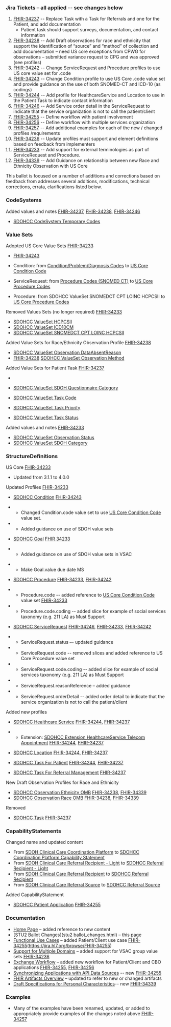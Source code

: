 ### Jira Tickets – all applied -- see changes below

1. [FHIR-34237](https://jira.hl7.org/browse/FHIR-34237) -- Replace Task with a Task for Referrals and one for the Patient, and add documentation 
   - Patient task should support surveys, documentation, and contact information
2. [FHIR-34238](https://jira.hl7.org/browse/FHIR-34238) -- Add Draft observations for race and ethnicity that support the identification of “source” and “method” of collection and add documentation – need US core exceptions from CPWG for observations – submitted variance request to CPG and was approved (see profiles)
3. [FHIR-34242](https://jira.hl7.org/browse/FHIR-34241) -- Change ServiceRequest and Procedure profiles to use US core value set for .code 
4. [FHIR-34243](https://jira.hl7.org/browse/FHIR-34243) -- Change Condition profile to use US Core .code value set and provide guidance on the use of both SNOMED-CT and ICD-10 (as codings)
5. [FHIR-34244](https://jira.hl7.org/browse/FHIR-34244) -- Add profile for HealthcareService and Location to use in the Patient Task to indicate contact information
6. [FHIR-34246](https://jira.hl7.org/browse/FHIR-34246) -- Add Service order detail in the ServiceRequest to indicate that the service organization is not to call the patient/client
7. [FHIR-34255](https://jira.hl7.org/browse/FHIR-34255) -- Define workflow with patient involvement
8. [FHIR-34256](https://jira.hl7.org/browse/FHIR-34256) -- Define workflow with multiple services organization
9. [FHIR-34257](https://jira.hl7.org/browse/FHIR-34257) -- Add additional examples for each of the new / changed profiles /requirements
10. [FHIR-34236](https://jira.hl7.org/browse/FHIR-34236) -- Update profiles must support and element definitions based on feedback from implementers
11. [FHIR-34233](https://jira.hl7.org/browse/FHIR-34233) -- Add support for external terminologies as part of ServiceRequest and Procedure. 
12. [FHIR-34339](https://jira.hl7.org/browse/FHIR-34239) -- Add Guidance on relationship between new Race and Ethnicity Observation with US Core

This ballot is focused on a number of additions and corrections based on feedback from  addresses several additions, modifications, technical corrections, errata, clarifications listed below.



### CodeSystems 

Added values and notes [FHIR-34237](https://jira.hl7.org/browse/FHIR-34237), [FHIR-34238](https://jira.hl7.org/browse/FHIR-34238), [FHIR-34246](https://jira.hl7.org/browse/FHIR-34246)

* [SDOHCC CodeSystem Temporary Codes](CodeSystem-SDOHCC-CodeSystemTemporaryCodes.html)



### Value Sets

Adopted US Core Value Sets [FHIR-34233](https://jira.hl7.org/browse/FHIR-34233)

*  [FHIR-34243](https://jira.hl7.org/browse/FHIR-34243)

* Condition: from [Condition/Problem/Diagnosis Codes](http://hl7.org/fhir/R4/valueset-condition-code.html) to [US Core Condition Code](http://{{site.data.fhir.ver.uscore}}/ValueSet-us-core-condition-code.html)
* ServiceRequest: from [Procedure Codes (SNOMED CT)](http://hl7.org/fhir/R4/valueset-procedure-code.html) to [US Core Procedure Codes](http://{{site.data.fhir.ver.uscore}}/ValueSet-us-core-procedure-code.html)
* Procedure: from SDOHCC ValueSet SNOMEDCT CPT LOINC HCPCSII to [US Core Procedure Codes](http://{{site.data.fhir.ver.uscore}}/ValueSet-us-core-procedure-code.html)



Removed Values Sets (no longer required) [FHIR-34233](https://jira.hl7.org/browse/FHIR-34233)

* [SDOHCC ValueSet HCPCSII](http://hl7.org/fhir/us/sdoh-clinicalcare/STU1/ValueSet-SDOHCC-ValueSetHCPCSII.html)
* [SDOHCC ValueSet ICD10CM](http://hl7.org/fhir/us/sdoh-clinicalcare/STU1/ValueSet-SDOHCC-ValueSetICD10CM.html)
* [SDOHCC ValueSet SNOMEDCT CPT LOINC HCPCSII](http://hl7.org/fhir/us/sdoh-clinicalcare/STU1/ValueSet-SDOHCC-ValueSetSNOMEDCTCPTLOINCHCPCSII.html)



Added Value Sets for Race/Ethnicity Observation Profile [FHIR-34238](https://jira.hl7.org/browse/FHIR-34238)

* [SDOHCC ValueSet Observation DataAbsentReason](ValueSet-SDOHCC-ValueSetObservationDataAbsentReason.html)
* [FHIR-34238](https://jira.hl7.org/browse/FHIR-34238) [SDOHCC ValueSet Observation Method](ValueSet-SDOHCC-ValueSetObservationMethod.html)



Added Value Sets for Patient Task [FHIR-34237](https://jira.hl7.org/browse/FHIR-34237)

* 

* [SDOHCC ValueSet SDOH Questionnaire Category](ValueSet-SDOHCC-ValueSetSDOHQuestionnaireCategory.html)
* [SDOHCC ValueSet Task Code](ValueSet-SDOHCC-ValueSetTaskCode.html)
* [SDOHCC ValueSet Task Priority](ValueSet-SDOHCC-ValueSetTaskPriority.html)
* [SDOHCC ValueSet Task Status](ValueSet-SDOHCC-ValueSetTaskStatus.html)



Added values and notes [FHIR-34233](https://jira.hl7.org/browse/FHIR-34233)

* [SDOHCC ValueSet Observation Status](ValueSet-SDOHCC-ValueSetObservationStatus.html)
* [SDOHCC ValueSet SDOH Category](ValueSet-SDOHCC-ValueSetSDOHCategory.html)



### StructureDefinitions

US Core [FHIR-34233](https://jira.hl7.org/browse/FHIR-34233)

* Updated from 3.1.1 to 4.0.0



Updated Profiles [FHIR-34233](https://jira.hl7.org/browse/FHIR-34233)

* [SDOHCC Condition](StructureDefinition-SDOHCC-Condition.html) [FHIR-34243](https://jira.hl7.org/browse/FHIR-34243)

- - Changed Condition.code value set to use [US Core Condition Code](http://{{site.data.fhir.ver.uscore}}/ValueSet-us-core-condition-code.html) value set.

- - Added guidance on use of SDOH value sets

    

* [SDOHCC Goal](StructureDefinition-SDOHCC-Goal.html) [FHIR 34233](https://jira.hl7.org/browse/FHIR-34233)

* * Added guidance on use of SDOH value sets in VSAC

- - Make Goal.value due date MS

    


* [SDOHCC Procedure](StructureDefinition-SDOHCC-Procedure.html) [FHIR-34233](https://jira.hl7.org/browse/FHIR-34233), [FHIR-34242](https://jira.hl7.org/browse/FHIR-34242)

- - Procedure.code -- added reference to [US Core Condition Code](http://{{site.data.fhir.ver.uscore}}/ValueSet-us-core-procedure-code.html) value set [FHIR-34233](https://jira.hl7.org/browse/FHIR-34233)

- - Procedure.code.coding -- added slice for example of social services taxonomy (e.g. 211 LA) as Must Support

  

* [SDOHCC ServiceRequest](StructureDefinition-SDOHCC-ServiceRequest.html) [FHIR-34246](https://jira.hl7.org/browse/FHIR-34246), [FHIR-34233](https://jira.hl7.org/browse/FHIR-34233), [FHIR-34242](https://jira.hl7.org/browse/FHIR-34242)

* * ServiceRequest.status –- updated guidance

* * ServiceRequest.code -- removed slices and added reference to US Core Procedure value set

* * ServiceRequest.code.coding -- added slice for example of social services taxonomy (e.g. 211 LA) as Must Support

* * ServiceRequest.reasonReference – added guidance

* * ServiceRequest.orderDetail -- added order detail to indicate that the service organization is not to call the patient/client

    

Added new profiles


* [SDOHCC Healthcare Service](StructureDefinition-SDOHCC-HealthcareService.html) [FHIR-34244](https://jira.hl7.org/browse/FHIR-34244), [FHIR-34237](https://jira.hl7.org/browse/FHIR-3437)
* * Extension: [SDOHCC Extension HealthcareService Telecom Appointment](StructureDefinition-SDOHCC-ExtensionHealthcareServiceTelecomAppointment.html) [FHIR-34244](https://jira.hl7.org/browse/FHIR-34244), [FHIR-34237](https://jira.hl7.org/browse/FHIR-34237)


* [SDOHCC Location](StructureDefinition-SDOHCC-Location.html) [FHIR-34244](https://jira.hl7.org/browse/FHIR-34244), [FHIR-34237](https://jira.hl7.org/browse/FHIR-34237)
* [SDOHCC Task For Patient](StructureDefinition-SDOHCC-TaskForPatient.html)  [FHIR-34244](https://jira.hl7.org/browse/FHIR-34244), [FHIR-34237](https://jira.hl7.org/browse/FHIR-34237)
* [SDOHCC Task For Referral Management](StructureDefinition-SDOHCC-TaskForReferralManagement.html) [FHIR-34237](https://jira.hl7.org/browse/FHIR-34237)



New Draft Observation Profiles for Race and Ethnicity

* [SDOHCC Observation Ethnicity OMB](StructureDefinition-SDOHCC-ObservationEthnicityOMB.html) [FHIR-34238](https://jira.hl7.org/browse/FHIR-34238), [FHIR-34339](https://jira.hl7.org/browse/FHIR-34239)
* [SDOHCC Observation Race OMB](StructureDefinition-SDOHCC-ObservationRaceOMB.html) [FHIR-34238](https://jira.hl7.org/browse/FHIR-34238), [FHIR-34339](https://jira.hl7.org/browse/FHIR-34239)



Removed

* [SDOHCC Task](http://hl7.org/fhir/us/sdoh-clinicalcare/STU1/StructureDefinition-SDOHCC-Task.html) [FHIR-34237](https://jira.hl7.org/browse/FHIR-34237)



### CapabilityStatements

Changed name and updated content

* From [SDOH Clinical Care Coordination Platform](http://hl7.org/fhir/us/sdoh-clinicalcare/STU1/CapabilityStatement-SDOH-ClinicalCareCoordinationPlatform.html) to [SDOHCC Coordination Platform Capability Statement](CapabilityStatement-SDOHCC-CoordinationPlatform.html)
* From [SDOH Clinical Care Referral Recipient - Light](http://hl7.org/fhir/us/sdoh-clinicalcare/STU1/CapabilityStatement-SDOH-ClinicalCareReferralRecipientLight.html) to [SDOHCC Referral Recipient - Light](CapabilityStatement-SDOHCC-ReferralRecipientLight.html)
* From [SDOH Clinical Care Referral Recipient](http://hl7.org/fhir/us/sdoh-clinicalcare/STU1/CapabilityStatement-SDOH-ClinicalCareReferralRecipient.html) to [SDOHCC Referral Recipient](CapabilityStatement-SDOHCC-ReferralRecipient.html)
* From [SDOH Clinical Care Referral Source](http://hl7.org/fhir/us/sdoh-clinicalcare/STU1/CapabilityStatement-SDOH-ClinicalCareReferralSource.html) to  [SDOHCC Referral Source](CapabilityStatement-SDOHCC-ReferralSource.html)



Added CapabilityStatement

* [SDOHCC Patient Application](CapabilityStatement-SDOHCC-PatientApp.html) [FHIR-34255](https://jira.hl7.org/browse/FHIR-34255)



### Documentation

* [Home Page](index.html) – added reference to new content
* [STU2 Ballot Changes](stu2 ballot_changes.html) – this page
* [Functional Use Cases](functional_use_cases.html) – added Patient/Client use case [FHIR-34255](FHIR-34255)(https://jira.hl7.org/browse/FHIR-34255)
* [Support for Multiple Domains](support_for_multiple_domains.html) – added support for VSAC group value sets [FHIR-34236](https://jira.hl7.org/browse/FHIR-34236)
* [Exchange Workflow](exchange_workflow.html) – added new workflow for Patient/Client and CBO applications [FHIR-34255](https://jira.hl7.org/browse/FHIR-34255), [FHIR-34256](https://jira.hl7.org/browse/FHIR-34256)
* [Synchronizing Applications with API Data Sources](synchronizing_applications_with_api_data_sources.html) -- new [FHIR-34255](https://jira.hl7.org/browse/FHIR-34255)
* [FHIR Artifacts Overview](fhir_artifacts_overview.html) – updated to refer to new or changed artifacts
* [Draft Specifications for Personal Characteristics](draft_specifications_for_personal_characteristics.html)-- new [FHIR-34339](https://jira.hl7.org/browse/FHIR-34239)



### Examples 

* Many of the examples have been renamed, updated, or added to appropriately provide examples of the changes noted above [FHIR-34257](https://jira.hl7.org/browse/FHIR-34257)